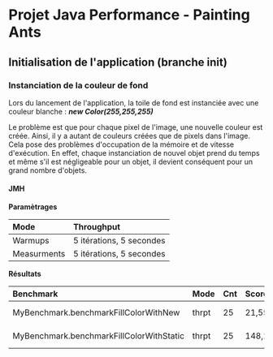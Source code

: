 # Projet Java Performance - Painting Ants

## Initialisation de l'application (branche init)

### Instanciation de la couleur de fond

Lors du lancement de l'application, la toile de fond est instanciée avec une couleur blanche : **_new Color(255,255,255)_**

Le problème est que pour chaque pixel de l'image, une nouvelle couleur est créée.
Ainsi, il y a autant de couleurs créées que de pixels dans l'image.
Cela pose des problèmes d'occupation de la mémoire et de vitesse d'exécution.
En effet, chaque instanciation de nouvel objet prend du temps et même s'il est négligeable pour un objet, il devient conséquent pour un grand nombre d'objets.

#### JMH

**Paramètrages**

|Mode|Throughput|
|:---|:---|
|Warmups|5 itérations, 5 secondes|
|Measurments|5 itérations, 5 secondes|

**Résultats**

|Benchmark|Mode|Cnt|Score|Error|Units|
|:---|:---|:---|:---|:---|:---|
|MyBenchmark.benchmarkFillColorWithNew|thrpt|25|21,553|± 0,404|ops/s|
|MyBenchmark.benchmarkFillColorWithStatic|thrpt|25|148,164|± 31,369| ops/s|
